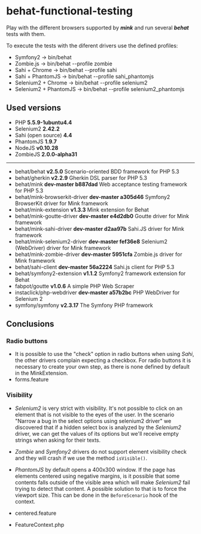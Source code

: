 # behat-functional-testing

Play with the different browsers supported by ***mink*** and run several ***behat*** tests with them.

To execute the tests with the diferent drivers use the defined profiles:

* Symfony2 -> bin/behat
* Zombie.js -> bin/behat --profile zombie
* Sahi + Chrome -> bin/behat --profile sahi
* Sahi + PhantomJS -> bin/behat --profile sahi_phantomjs
* Selenium2 + Chrome -> bin/behat --profile selenium2
* Selenium2 + PhantomJS -> bin/behat --profile selenium2_phantomjs

## Used versions
* PHP **5.5.9-1ubuntu4.4**
* Selenium2 **2.42.2**
* Sahi (open source) **4.4**
* PhantomJS **1.9.7**
* NodeJS **v0.10.28**
* ZombieJS **2.0.0-alpha31**

---
* behat/behat                          **v2.5.0**             Scenario-oriented BDD framework for PHP 5.3
* behat/gherkin                        **v2.2.9**             Gherkin DSL parser for PHP 5.3
* behat/mink                           **dev-master b887dad** Web acceptance testing framework for PHP 5.3
* behat/mink-browserkit-driver         **dev-master a305d46** Symfony2 BrowserKit driver for Mink framework
* behat/mink-extension                 **v1.3.3**             Mink extension for Behat
* behat/mink-goutte-driver             **dev-master e4d2db0** Goutte driver for Mink framework
* behat/mink-sahi-driver               **dev-master d2aa97b** Sahi.JS driver for Mink framework
* behat/mink-selenium2-driver          **dev-master fef36e8** Selenium2 (WebDriver) driver for Mink framework
* behat/mink-zombie-driver             **dev-master 5951cfa** Zombie.js driver for Mink framework
* behat/sahi-client                    **dev-master 56a2224** Sahi.js client for PHP 5.3
* behat/symfony2-extension             **v1.1.2**             Symfony2 framework extension for Behat
* fabpot/goutte                        **v1.0.6**             A simple PHP Web Scraper
* instaclick/php-webdriver             **dev-master a57b2bc** PHP WebDriver for Selenium 2
* symfony/symfony                      **v2.3.17**            The Symfony PHP framework


## Conclusions

### Radio buttons

* It is possible to use the "check" option in radio buttons when using *Sahi*, the other drivers complain expecting a checkbox. For radio buttons it is necessary to create your own step, as there is none defined by default in the MinkExtension.
 * forms.feature

### Visibility

* *Selenium2* is very strict with visibility. It's not possible to click on an element that is not visible to the eyes of the user. In the scenario "Narrow a bug in the select options using selenium2 driver" we discovered that if a hidden select box is analyzed by the *Selenium2* driver, we can get the values of its options but we'll receive empty strings when asking for their texts.

* *Zombie* and *Symfony2* drivers do not support element visibility check and they will crash if we use the method ```isVisible()```.

* *PhantomJS* by default opens a 400x300 window. If the page has elements centered using negative margins, is it possible that some contents falls outside of the visible area which will make *Selenium2* fail trying to detect that content. A possible solution to that is to force the viewport size. This can be done in the ```BeforeScenario``` hook of the context.
 * centered.feature
 * FeatureContext.php